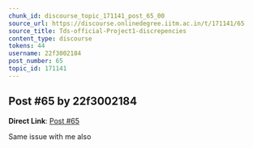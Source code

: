```yaml
---
chunk_id: discourse_topic_171141_post_65_00
source_url: https://discourse.onlinedegree.iitm.ac.in/t/171141/65
source_title: Tds-official-Project1-discrepencies
content_type: discourse
tokens: 44
username: 22f3002184
post_number: 65
topic_id: 171141
---
```


## Post #65 by 22f3002184

**Direct Link**: [Post #65](https://discourse.onlinedegree.iitm.ac.in/t/171141/65)

Same issue with me also
